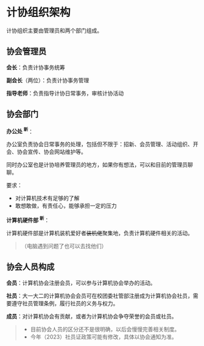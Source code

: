 # 计协组织架构

计协组织主要由管理员和两个部门组成。

## 协会管理员

**会长**：负责计协事务统筹

**副会长**（两位）：负责计协事务管理

**指导老师**：负责指导计协日常事务，审核计协活动

## 协会部门

**办公处 <sup>新</sup>**：

办公室负责协会日常事务的处理，包括但不限于：招新、会员管理、活动组织、开会、协会宣传、协会网站维护等。

同时办公室也是计协培养管理员的地方，如果你有想法，可以和目前的管理员聊聊。

要求：
- 对计算机技术有足够的了解
- 敢想敢做，有责任心，能够承担一定的压力

**计算机硬件部 <sup>新</sup>**：

计算机硬件部是计算机装机爱好者~~装机佬~~聚集地，负责计算机硬件相关的活动。

> （电脑遇到问题了也可以去找他们）


## 协会人员构成

**会员**：计算机协会注册会员，可以参与计算机协会举办的活动。

**社员**：大一大二的计算机协会会员可在校团委社管部注册成为计算机协会社员，需要遵守社员管理条例，履行社员的义务与权力。

**成员**：对计算机协会有贡献，或者为计算机协会争夺荣誉的会员或社员。

> - 目前协会人员的区分还不是很明确，以后会慢慢完善相关制度。
> - 今年（2023）社员证政策可能有修改，具体以协会通知为准。